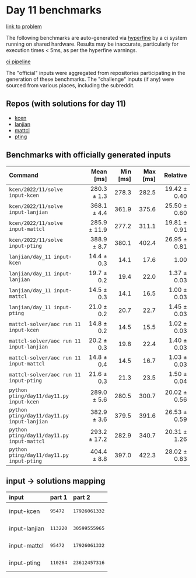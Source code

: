 # Day 11 benchmarks

[link to problem](http://adventofcode.com/2022/day/11)

The following benchmarks are auto-generated via [hyperfine](https://github.com/sharkdp/hyperfine) by a ci system running on shared hardware. Results may be inaccurate, particularly for execution times < 5ms, as per the hyperfine warnings.

[ci pipeline](http://ci.papercode.net:8080/teams/aoc2022/pipelines/aoc-compare-2022)

The "official" inputs were aggregated from repositories participating in the generation of these benchmarks. The "challenge" inputs (if any) were sourced from various places, including the subreddit.

## Repos (with solutions for day 11)


- [kcen](https://github.com/kcen/AdventOfCode)
- [lanjian](https://github.com/LanJian/aoc-2022)
- [mattcl](https://github.com/mattcl/aoc2022)
- [pting](https://github.com/pting/aoc2022)

## Benchmarks with officially generated inputs
| Command | Mean [ms] | Min [ms] | Max [ms] | Relative |
|:---|---:|---:|---:|---:|
| `kcen/2022/11/solve input-kcen` | 280.3 ± 1.3 | 278.3 | 282.5 | 19.42 ± 0.40 |
| `kcen/2022/11/solve input-lanjian` | 368.1 ± 4.4 | 361.9 | 375.6 | 25.50 ± 0.60 |
| `kcen/2022/11/solve input-mattcl` | 285.9 ± 11.9 | 277.2 | 311.1 | 19.81 ± 0.91 |
| `kcen/2022/11/solve input-pting` | 388.9 ± 8.7 | 380.1 | 402.4 | 26.95 ± 0.81 |
| `lanjian/day_11 input-kcen` | 14.4 ± 0.3 | 14.1 | 17.6 | 1.00 |
| `lanjian/day_11 input-lanjian` | 19.7 ± 0.2 | 19.4 | 22.0 | 1.37 ± 0.03 |
| `lanjian/day_11 input-mattcl` | 14.5 ± 0.3 | 14.1 | 16.5 | 1.00 ± 0.03 |
| `lanjian/day_11 input-pting` | 21.0 ± 0.2 | 20.7 | 22.7 | 1.45 ± 0.03 |
| `mattcl-solver/aoc run 11 input-kcen` | 14.8 ± 0.2 | 14.5 | 15.5 | 1.02 ± 0.03 |
| `mattcl-solver/aoc run 11 input-lanjian` | 20.2 ± 0.3 | 19.8 | 22.4 | 1.40 ± 0.03 |
| `mattcl-solver/aoc run 11 input-mattcl` | 14.8 ± 0.4 | 14.5 | 16.7 | 1.03 ± 0.03 |
| `mattcl-solver/aoc run 11 input-pting` | 21.6 ± 0.3 | 21.3 | 23.5 | 1.50 ± 0.04 |
| `python pting/day11/day11.py input-kcen` | 289.0 ± 5.6 | 280.5 | 300.7 | 20.02 ± 0.56 |
| `python pting/day11/day11.py input-lanjian` | 382.9 ± 3.6 | 379.5 | 391.6 | 26.53 ± 0.59 |
| `python pting/day11/day11.py input-mattcl` | 293.2 ± 17.2 | 282.9 | 340.7 | 20.31 ± 1.26 |
| `python pting/day11/day11.py input-pting` | 404.4 ± 8.8 | 397.0 | 422.3 | 28.02 ± 0.83 |

## input -> solutions mapping
|input|part 1|part 2|
|:---|:---|:---|
|input-kcen|<pre>95472</pre>|<pre>17926061332</pre>|
|input-lanjian|<pre>113220</pre>|<pre>30599555965</pre>|
|input-mattcl|<pre>95472</pre>|<pre>17926061332</pre>|
|input-pting|<pre>110264</pre>|<pre>23612457316</pre>|

